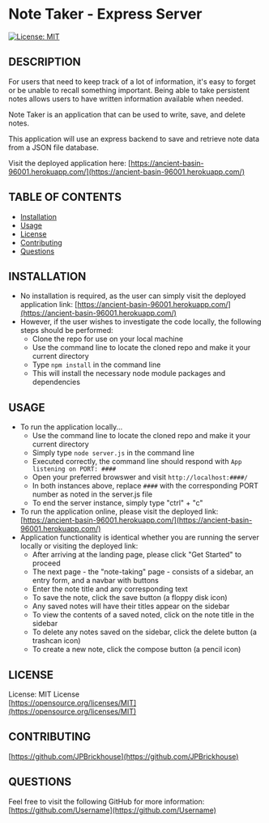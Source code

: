 # Note Taker - Express Server

[![License: MIT](https://img.shields.io/badge/License-MIT-yellow.svg)](https://opensource.org/licenses/MIT)

## DESCRIPTION
For users that need to keep track of a lot of information, it's easy to forget or be unable to recall something important. Being able to take persistent notes allows users to have written information available when needed.

Note Taker is an application that can be used to write, save, and delete notes.

This application will use an express backend to save and retrieve note data from a JSON file database.

Visit the deployed application here: [https://ancient-basin-96001.herokuapp.com/](https://ancient-basin-96001.herokuapp.com/)

## TABLE OF CONTENTS
* [Installation](#installation)
* [Usage](#usage)
* [License](#license)
* [Contributing](#contributing)
* [Questions](#questions)
    
## INSTALLATION
- No installation is required, as the user can simply visit the deployed application link: [https://ancient-basin-96001.herokuapp.com/](https://ancient-basin-96001.herokuapp.com/)
- However, if the user wishes to investigate the code locally, the following steps should be performed:
    - Clone the repo for use on your local machine
    - Use the command line to locate the cloned repo and make it your current directory
    - Type `npm install` in the command line
    - This will install the necessary node module packages and dependencies


## USAGE
- To run the application locally...
    - Use the command line to locate the cloned repo and make it your current directory
    - Simply type `node server.js` in the command line
    - Executed correctly, the command line should respond with `App listening on PORT: ####`
    - Open your preferred browswer and visit `http://localhost:####/`
    - In both instances above, replace `####` with the corresponding PORT number as noted in the server.js file
    - To end the server instance, simply type "ctrl" + "c"
- To run the application online, please visit the deployed link: [https://ancient-basin-96001.herokuapp.com/](https://ancient-basin-96001.herokuapp.com/)
- Application functionality is identical whether you are running the server locally or visiting the deployed link:
    - After arriving at the landing page, please click "Get Started" to proceed
    - The next page - the "note-taking" page - consists of a sidebar, an entry form, and a navbar with buttons
    - Enter the note title and any corresponding text
    - To save the note, click the save button (a floppy disk icon)
    - Any saved notes will have their titles appear on the sidebar
    - To view the contents of a saved noted, click on the note title in the sidebar
    - To delete any notes saved on the sidebar, click the delete button (a trashcan icon)
    - To create a new note, click the compose button (a pencil icon)

## LICENSE
License: MIT License<br>
[https://opensource.org/licenses/MIT](https://opensource.org/licenses/MIT)

## CONTRIBUTING
[https://github.com/JPBrickhouse](https://github.com/JPBrickhouse)

## QUESTIONS
Feel free to visit the following GitHub for more information:
[https://github.com/Username](https://github.com/Username)

